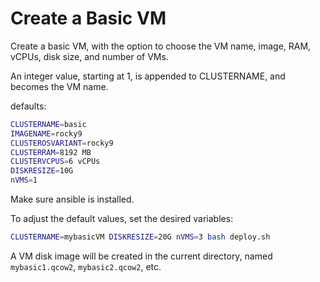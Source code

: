 # Create a Basic VM

Create a basic VM, with the option to choose the VM name, image, RAM, vCPUs, disk size, and number of VMs.

An integer value, starting at 1, is appended to CLUSTERNAME, and becomes the VM name.

defaults:

```bash
CLUSTERNAME=basic
IMAGENAME=rocky9
CLUSTEROSVARIANT=rocky9
CLUSTERRAM=8192 MB
CLUSTERVCPUS=6 vCPUs
DISKRESIZE=10G
nVMS=1
```

Make sure ansible is installed.

To adjust the default values, set the desired variables:

```bash
CLUSTERNAME=mybasicVM DISKRESIZE=20G nVMS=3 bash deploy.sh
```

A VM disk image will be created in the current directory, named ```mybasic1.qcow2```, ```mybasic2.qcow2```, etc.




